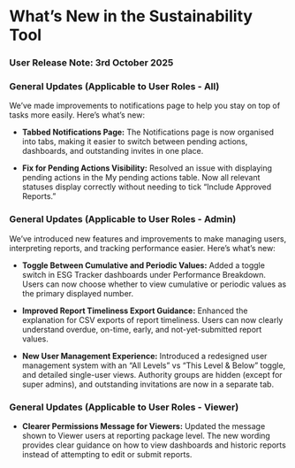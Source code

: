# What’s New in the Sustainability Tool

### User Release Note: 3rd October 2025

### General Updates (Applicable to User Roles - All)

We’ve made improvements to notifications page to help you stay on top of tasks more easily. Here’s what’s new:
- **Tabbed Notifications Page:** The Notifications page is now organised into tabs, making it easier to switch between pending actions, dashboards, and outstanding invites in one place.

-	**Fix for Pending Actions Visibility:** Resolved an issue with displaying pending actions in the My pending actions table. Now all relevant statuses display correctly without needing to tick “Include Approved Reports.”

### General Updates (Applicable to User Roles - Admin)

We’ve introduced new features and improvements to make managing users, interpreting reports, and tracking performance easier. Here’s what’s new:

- **Toggle Between Cumulative and Periodic Values:** Added a toggle switch in ESG Tracker dashboards under Performance Breakdown. Users can now choose whether to view cumulative or periodic values as the primary displayed number.

- **Improved Report Timeliness Export Guidance:** Enhanced the explanation for CSV exports of report timeliness. Users can now clearly understand overdue, on-time, early, and not-yet-submitted report values.
 
-	**New User Management Experience:** Introduced a redesigned user management system with an “All Levels” vs “This Level & Below” toggle, and detailed single-user views. Authority groups are hidden (except for super admins), and outstanding invitations are now in a separate tab.

### General Updates (Applicable to User Roles - Viewer)

- **Clearer Permissions Message for Viewers:** Updated the message shown to Viewer users at reporting package level. The new wording provides clear guidance on how to view dashboards and historic reports instead of attempting to edit or submit reports.
